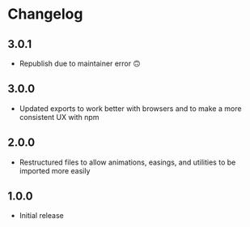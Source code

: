 # Changelog

## 3.0.1

- Republish due to maintainer error 🙃

## 3.0.0

- Updated exports to work better with browsers and to make a more consistent UX with npm

## 2.0.0

- Restructured files to allow animations, easings, and utilities to be imported more easily

## 1.0.0

- Initial release
